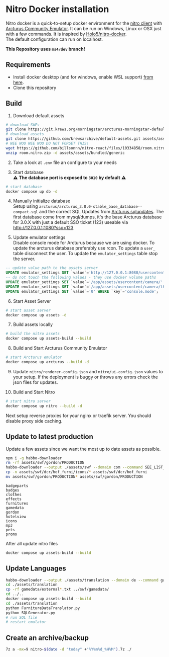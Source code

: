 # Nitro Docker installation
Nitro docker is a quick-to-setup docker environment for the [nitro client](https://github.com/billsonnn/nitro-react) with [Arcturus Community Emulator](https://git.krews.org/morningstar/Arcturus-Community). It can be run on Windows, Linux or OSX just with a few commands. It is inspired by [Holo5/nitro-docker](https://github.com/Holo5/nitro-docker).  
The default configuration can run on localhost.

**This Repository uses `ms4/dev` branch!**

## Requirements
- Install docker desktop (and for windows, enable WSL support) [from here](https://www.docker.com/get-started/).
- Clone this repository

## Build
1. Download default assets
```bash
# download SWFs
git clone https://git.krews.org/morningstar/arcturus-morningstar-default-swf-pack.git assets/swf/
# download assets
git clone https://github.com/krewsarchive/default-assets.git assets/assets/
# WEE WOO WEE WOO DO NOT FORGET THIS!
wget https://github.com/billsonnn/nitro-react/files/10334858/room.nitro.zip
unzip room.nitro.zip -d assets/assets/bundled/generic
```

2. Take a look at `.env` file an configure to your needs

3. Start database  
⚠ **The database port is exposed to `3010` by default** ⚠
```bash
# start database
docker compose up db -d
```

4. Manually initialize database  
Setup using `arcturus/arcturus_3.0.0-stable_base_database--compact.sql` and the correct SQL Updates from [Arcturus sqlupdates](https://git.krews.org/morningstar/Arcturus-Community/-/tree/ms4/dev/sqlupdates).
The first database come from mysql/dumps, it's the base Arcturus database for 3.0.X with just a default SSO ticket (123) useable via http://127.0.0.1:1080?sso=123


5. Update emulator settings  
Disable console mode for Arcturus because we are using docker. To update the arcturus database preferably use rcon. To update a `user_` table disconnect the user. To update the `emulator_settings` table stop the server.
```sql
-- update value path to the assets server
UPDATE emulator_settings SET `value`='http://127.0.0.1:8080/usercontent/camera/' WHERE  `key`='camera.url';
-- do not touch the following values - they use docker volume paths
UPDATE emulator_settings SET `value`='/app/assets/usercontent/camera/' WHERE  `key`='imager.location.output.camera';
UPDATE emulator_settings SET `value`='/app/assets/usercontent/camera/thumbnail/' WHERE  `key`='imager.location.output.thumbnail';
UPDATE emulator_settings SET `value`='0' WHERE `key`='console.mode';
```

6. Start Asset Server
```bash
# start asset server
docker compose up assets -d
```

7. Build assets locally
```bash
# build the nitro assets
docker compose up assets-build --build
```

8. Build and Start Arcturus Community Emulator
```bash
# start Arcturus emulator
docker compose up arcturus --build -d
```

9. Update `nitro/renderer-config.json` and `nitro/ui-config.json` values to your setup. If the deployment is buggy or throws any errors check the json files for updates.

10. Build and Start Nitro
```bash
# start nitro server
docker compose up nitro --build -d
```

Next setup reverse proxies for your nginx or traefik server. You should disable proxy side caching.

## Update to latest production
Update a few assets since we want the most up to date assets as possible.

```bash
npm i -g habbo-downloader
rm -rf assets/swf/gordon/PRODUCTION
habbo-downloader --output ./assets/swf --domain com --command SEE_LIST_BELOW
cp -n assets/swf/dcr/hof_furni/icons/* assets/swf/dcr/hof_furni
mv assets/swf/gordon/PRODUCTION* assets/swf/gordon/PRODUCTION
```

```
badgeparts
badges
clothes
effects
furnitures
gamedata
gordon
hotelview
icons
mp3
pets
promo
```

After all update nitro files
```bash
docker compose up assets-build --build
```


## Update Languages

```bash
habbo-downloader --output ./assets/translation --domain de --command gamedata
cd ./assets/translation
cp -rf gamedata/external*.txt ../swf/gamedata/
cd ../..
docker compose up assets-build --build
cd ./assets/translation
python FurnitureDataTranslator.py
python SQLGenerator.py
# run SQL file
# restart emulator
```

## Create an archive/backup

```bash
7z a -mx=9 nitro-$(date -d "today" +"%Y%m%d_%H%M").7z ./
```
